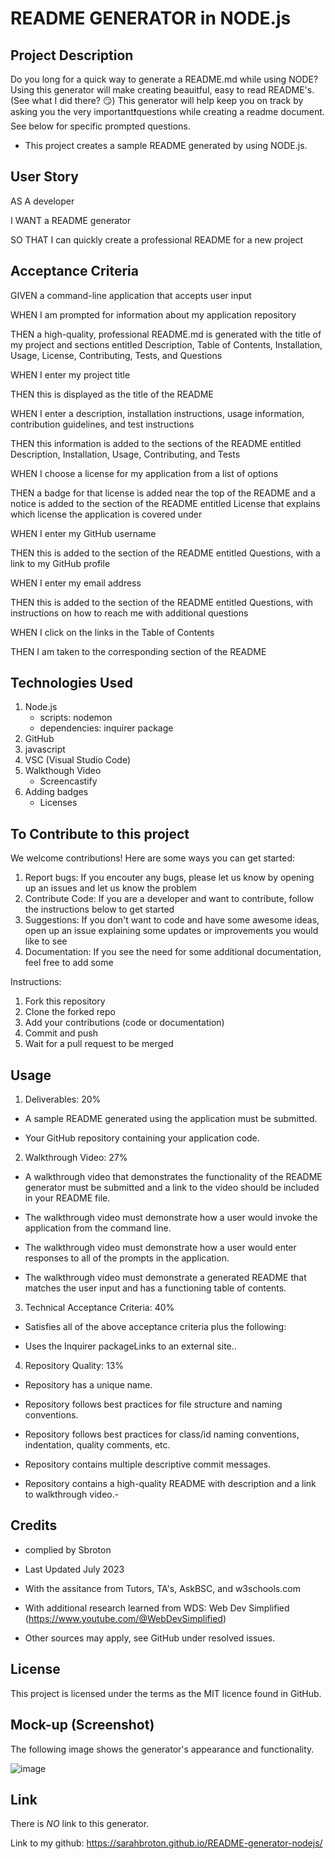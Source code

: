 
# README GENERATOR in NODE.js

## Project Description
Do you long for a quick way to generate a README.md while using NODE?  Using this generator will make creating beauitful, easy to read README's. (See what I did there? 😏)  This generator will help keep you on track by asking you the very important❗questions while creating a readme document. See below for specific prompted questions.  

* This project creates a sample README generated by using NODE.js.  

## User Story
AS A developer

I WANT a README generator

SO THAT I can quickly create a professional README for a new project

## Acceptance Criteria
GIVEN a command-line application that accepts user input

WHEN I am prompted for information about my application repository

THEN a high-quality, professional README.md is generated with the title of my project and sections entitled Description, Table of Contents, Installation, 
Usage, License, Contributing, Tests, and Questions

WHEN I enter my project title

THEN this is displayed as the title of the README

WHEN I enter a description, installation instructions, usage information, contribution guidelines, and test instructions

THEN this information is added to the sections of the README entitled Description, Installation, Usage, Contributing, and Tests

WHEN I choose a license for my application from a list of options

THEN a badge for that license is added near the top of the README and a notice is added to the section of the README entitled License that explains which license the application is covered under

WHEN I enter my GitHub username

THEN this is added to the section of the README entitled Questions, with a link to my GitHub profile

WHEN I enter my email address

THEN this is added to the section of the README entitled Questions, with instructions on how to reach me with additional questions

WHEN I click on the links in the Table of Contents

THEN I am taken to the corresponding section of the README

## Technologies Used
1. Node.js
    * scripts:       nodemon
    * dependencies:  inquirer package
2. GitHub
3. javascript 
4. VSC (Visual Studio Code)
5. Walkthough Video
    * Screencastify
6. Adding badges
    * Licenses


## To Contribute to this project
We welcome contributions! Here are some ways you can get started:
1.  Report bugs: If you encouter any bugs, please let us know by opening up an issues and let us know the problem
2.  Contribute Code: If you are a developer and want to contribute, follow the instructions below to get started
3.  Suggestions: If you don't want to code and have some awesome ideas, open up an issue explaining some updates or improvements you would like to see
4.  Documentation: If you see the need for some additional documentation, feel free to add some

Instructions:  
1.  Fork this repository
2.  Clone the forked repo
3.  Add your contributions (code or documentation)
4.  Commit and push
5.  Wait for a pull request to be merged

## Usage
1.  Deliverables: 20%
* A sample README generated using the application must be submitted.

* Your GitHub repository containing your application code.

2. Walkthrough Video: 27%
* A walkthrough video that demonstrates the functionality of the README generator must be submitted and a link to the video should be included in your README file.

* The walkthrough video must demonstrate how a user would invoke the application from the command line.

* The walkthrough video must demonstrate how a user would enter responses to all of the prompts in the application.

* The walkthrough video must demonstrate a generated README that matches the user input and has a functioning table of contents.

3. Technical Acceptance Criteria: 40%
* Satisfies all of the above acceptance criteria plus the following:

* Uses the Inquirer packageLinks to an external site..

4. Repository Quality: 13%
* Repository has a unique name.

* Repository follows best practices for file structure and naming conventions.

* Repository follows best practices for class/id naming conventions, indentation, quality comments, etc.

* Repository contains multiple descriptive commit messages.

* Repository contains a high-quality README with description and a link to walkthrough video.-


## Credits

* complied by Sbroton

* Last Updated July 2023

* With the assitance from Tutors, TA's, AskBSC, and w3schools.com

* With additional research learned from WDS: Web Dev Simplified (https://www.youtube.com/@WebDevSimplified)

* Other sources may apply, see GitHub under resolved issues.

## License

This project is licensed under the terms as the MIT licence found in GitHub.

## Mock-up (Screenshot)
The following image shows the generator's appearance and functionality.

![image](https://github.com/sarahbroton/README-generator-nodejs/assets/130716239/0ac472db-3feb-4557-b9cb-ab12b8d32fbd)

## Link
 There is *NO* link to this generator.  

Link to my github:  https://sarahbroton.github.io/README-generator-nodejs/
